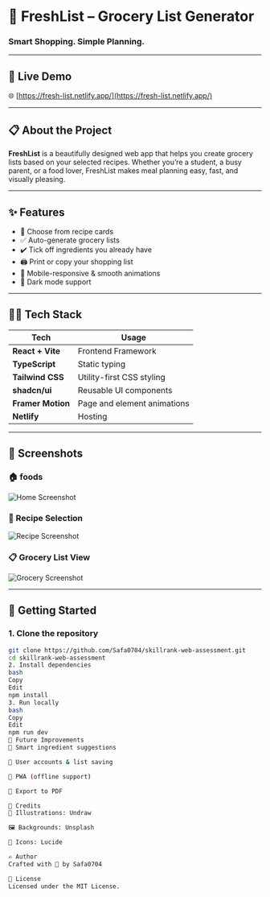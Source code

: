 # 🛒 FreshList – Grocery List Generator

### Smart Shopping. Simple Planning.



---

## 🔗 Live Demo  
🌐 [https://fresh-list.netlify.app/](https://fresh-list.netlify.app/)

---

## 📋 About the Project

**FreshList** is a beautifully designed web app that helps you create grocery lists based on your selected recipes. Whether you’re a student, a busy parent, or a food lover, FreshList makes meal planning easy, fast, and visually pleasing.

---

## ✨ Features

- 🥘 Choose from recipe cards  
- ✅ Auto-generate grocery lists  
- ✔️ Tick off ingredients you already have  
- 🖨️ Print or copy your shopping list  
- 📱 Mobile-responsive & smooth animations  
- 🌙 Dark mode support  

---

## 🧑‍💻 Tech Stack

| Tech           | Usage                        |
|----------------|------------------------------|
| **React + Vite**     | Frontend Framework             |
| **TypeScript**       | Static typing                  |
| **Tailwind CSS**     | Utility-first CSS styling      |
| **shadcn/ui**        | Reusable UI components         |
| **Framer Motion**    | Page and element animations    |
| **Netlify**          | Hosting                        |

---

## 📸 Screenshots

### 🏠 foods
![Home Screenshot](https://images.unsplash.com/photo-1600891964599-f61ba0e24092)

### 🥗 Recipe Selection  
![Recipe Screenshot](https://images.unsplash.com/photo-1606788075761-57e91d9b973b)

### 📋 Grocery List View  
![Grocery Screenshot](https://images.unsplash.com/photo-1589927986089-35812389fc3b)

---

## 🚀 Getting Started

### 1. Clone the repository
```bash
git clone https://github.com/Safa0704/skillrank-web-assessment.git
cd skillrank-web-assessment
2. Install dependencies
bash
Copy
Edit
npm install
3. Run locally
bash
Copy
Edit
npm run dev
📌 Future Improvements
🧠 Smart ingredient suggestions

🔐 User accounts & list saving

📲 PWA (offline support)

🧾 Export to PDF

🙌 Credits
🍴 Illustrations: Undraw

🖼️ Backgrounds: Unsplash

🎨 Icons: Lucide

✍️ Author
Crafted with 💚 by Safa0704

📄 License
Licensed under the MIT License.
